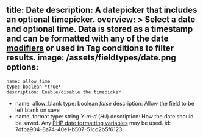 title: Date
description: A datepicker that includes an optional timepicker.
overview: >
  Select a date and optional time. Data is stored as a timestamp and can be formatted with any of the date [modifiers](/modifiers) or used in Tag conditions to filter results.
image: /assets/fieldtypes/date.png
options:
  -
    name: allow_time
    type: boolean *true*
    description: Enable/disable the timepicker
  -
    name: allow_blank
    type: boolean *false*
    description: Allow the field to be left blank on save
  -
    name: format
    type: string *Y-m-d* (*H:i*)
    description: How the date should be saved. Any [PHP date formatting variables](http://php.net/manual/en/function.date.php) may be used.
id: 7dfba904-8a74-40e1-b507-51cd2b5f6123
